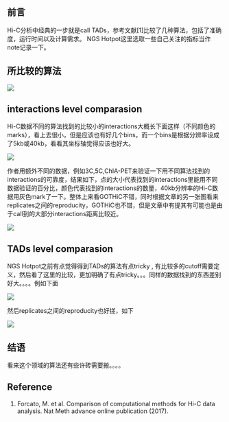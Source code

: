 ## 前言   

Hi-C分析中经典的一步就是call TADs，参考文献[1]比较了几种算法，包括了准确度，运行时间以及计算需求。  NGS Hotpot这里选取一些自己关注的指标当作note记录一下。

## 所比较的算法   
![](https://github.com/NGSHotpot/paper-reading/upload/master/images/2017_06_19_1)

## interactions level comparasion 

Hi-C数据不同的算法找到的比较小的interactions大概长下面这样（不同颜色的marks），看上去很小，但是应该也有好几个bins，而一个bins是根据分辨率设成了5kb或40kb，看看其坐标轴觉得应该也好大。     

![](https://github.com/NGSHotpot/paper-reading/upload/master/images/2017_06_19_2)

作者用额外不同的数据，例如3C,5C,ChIA-PET来验证一下用不同算法找到的interactions的可靠度，结果如下，点的大小代表找到的interactions里能用不同数据验证的百分比，颜色代表找到的interactions的数量，40kb分辨率的Hi-C数据用灰色mark了一下。整体上来看GOTHiC不错，同时根据文章的另一张图看来replicates之间的reproducity，GOTHiC也不错，但是文章中有提其有可能也是由于call到的大部分interactions距离比较近。

![](https://github.com/NGSHotpot/paper-reading/upload/master/images/2017_06_19_3)

## TADs level comparasion 
NGS Hotpot之前有点觉得得到TADs的算法有点tricky , 有比较多的cutoff需要定义，然后看了这里的比较，更加明确了有点tricky。。。同样的数据找到的东西差别好大。。。。例如下面

![](https://github.com/NGSHotpot/paper-reading/upload/master/images/2017_06_19_4)

然后replicates之间的reproducity也好搓，如下

![](https://github.com/NGSHotpot/paper-reading/upload/master/images/2017_06_19_5)

## 结语  
看来这个领域的算法还有些许砖需要搬。。。。

## Reference  
1.	Forcato, M. et al. Comparison of computational methods for Hi-C data analysis. Nat Meth advance online publication (2017).
